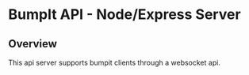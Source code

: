 # BumpIt API - Node/Express Server

## Overview

This api server supports bumpit clients through a websocket api.
